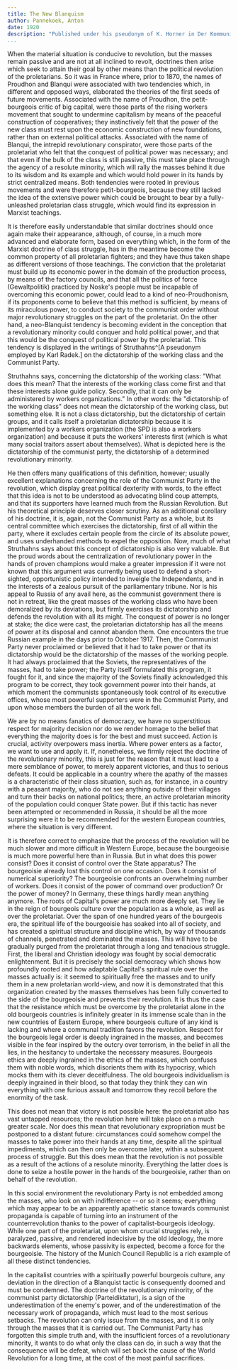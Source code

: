 ```yaml
---
title: The New Blanquism
author: Pannekoek, Anton
date: 1920
description: "Published under his pseudonym of K. Horner in Der Kommunist on February 3, 1920, this article summarizes the main point of his longer World Revolution and Communist Tactics of the same year: that compared to the Russian proletariat, the proletariat of Western Europe had to face a much stronger bourgeoisie, one with centuries of ideology on its side; as such, the proletariat of Western Europe could not seize power as a clique, but only as a mass, consciously-acting class. See also Gorter's writing of the period. From <https://www.marxists.org/archive/pannekoe/1920/blanquism.htm>."
...
```


When the material situation is conducive to revolution, but the masses
remain passive and are not at all inclined to revolt, doctrines then
arise which seek to attain their goal by other means than the political
revolution of the proletarians. So it was in France where, prior to
1870, the names of Proudhon and Blanqui were associated with two
tendencies which, in different and opposed ways, elaborated the theories
of the first seeds of future movements. Associated with the name of
Proudhon, the petit-bourgeois critic of big capital, were those parts of
the rising workers movement that sought to undermine capitalism by means
of the peaceful construction of cooperatives; they instinctively felt
that the power of the new class must rest upon the economic construction
of new foundations, rather than on external political attacks.
Associated with the name of Blanqui, the intrepid revolutionary
conspirator, were those parts of the proletariat who felt that the
conquest of political power was necessary; and that even if the bulk of
the class is still passive, this must take place through the agency of a
resolute minority, which will rally the masses behind it due to its
wisdom and its example and which would hold power in its hands by strict
centralized means. Both tendencies were rooted in previous movements and
were therefore petit-bourgeois, because they still lacked the idea of
the extensive power which could be brought to bear by a fully-unleashed
proletarian class struggle, which would find its expression in Marxist
teachings.

It is therefore easily understandable that similar doctrines should once
again make their appearance, although, of course, in a much more
advanced and elaborate form, based on everything which, in the form of
the Marxist doctrine of class struggle, has in the meantime become the
common property of all proletarian fighters; and they have thus taken
shape as different versions of those teachings. The conviction that the
proletariat must build up its economic power in the domain of the
production process, by means of the factory councils, and that all the
politics of force (Gewaltpolitik) practiced by Noske's people must be
incapable of overcoming this economic power, could lead to a kind of
neo-Proudhonism, if its proponents come to believe that this method is
sufficient, by means of its miraculous power, to conduct society to the
communist order without major revolutionary struggles on the part of the
proletariat. On the other hand, a neo-Blanquist tendency is becoming
evident in the conception that a revolutionary minority could conquer
and hold political power, and that this would be the conquest of
political power by the proletariat. This tendency is displayed in the
writings of Struthahns^[A pseudonym employed by Karl Radek.] on the
dictatorship of the working class and the Communist Party.

Struthahns says, concerning the dictatorship of the working class: "What
does this mean? That the interests of the working class come first and
that these interests alone guide policy. Secondly, that it can only be
administered by workers organizations." In other words: the
"dictatorship of the working class" does not mean the dictatorship of
the working class, but something else. It is not a class dictatorship,
but the dictatorship of certain groups, and it calls itself a
proletarian dictatorship because it is implemented by a workers
organization (the SPD is also a workers organization) and because it
puts the workers' interests first (which is what many social traitors
assert about themselves). What is depicted here is the dictatorship of
the communist party, the dictatorship of a determined revolutionary
minority.

He then offers many qualifications of this definition, however; usually
excellent explanations concerning the role of the Communist Party in the
revolution, which display great political dexterity with words, to the
effect that this idea is not to be understood as advocating blind coup
attempts, and that its supporters have learned much from the Russian
Revolution. But his theoretical principle deserves closer scrutiny. As
an additional corollary of his doctrine, it is, again, not the Communist
Party as a whole, but its central committee which exercises the
dictatorship, first of all within the party, where it excludes certain
people from the circle of its absolute power, and uses underhanded
methods to expel the opposition. Now, much of what Struthahns says about
this concept of dictatorship is also very valuable. But the proud words
about the centralization of revolutionary power in the hands of proven
champions would make a greater impression if it were not known that this
argument was currently being used to defend a short-sighted,
opportunistic policy intended to inveigle the Independents, and in the
interests of a zealous pursuit of the parliamentary tribune. Nor is his
appeal to Russia of any avail here, as the communist government there is
not in retreat, like the great masses of the working class who have been
demoralized by its deviations, but firmly exercises its dictatorship and
defends the revolution with all its might. The conquest of power is no
longer at stake; the dice were cast, the proletarian dictatorship has
all the means of power at its disposal and cannot abandon them. One
encounters the true Russian example in the days prior to October 1917.
Then, the Communist Party never proclaimed or believed that it had to
take power or that its dictatorship would be the dictatorship of the
masses of the working people. It had always proclaimed that the Soviets,
the representatives of the masses, had to take power; the Party itself
formulated this program, it fought for it, and since the majority of the
Soviets finally acknowledged this program to be correct, they took
government power into their hands, at which moment the communists
spontaneously took control of its executive offices, whose most powerful
supporters were in the Communist Party, and upon whose members the
burden of all the work fell.

We are by no means fanatics of democracy, we have no superstitious
respect for majority decision nor do we render homage to the belief that
everything the majority does is for the best and must succeed. Action is
crucial, activity overpowers mass inertia. Where power enters as a
factor, we want to use and apply it. If, nonetheless, we firmly reject
the doctrine of the revolutionary minority, this is just for the reason
that it must lead to a mere semblance of power, to merely apparent
victories, and thus to serious defeats. It could be applicable in a
country where the apathy of the masses is a characteristic of their
class situation, such as, for instance, in a country with a peasant
majority, who do not see anything outside of their villages and turn
their backs on national politics; there, an active proletarian minority
of the population could conquer State power. But if this tactic has
never been attempted or recommended in Russia, it should be all the more
surprising were it to be recommended for the western European countries,
where the situation is very different.

It is therefore correct to emphasize that the process of the revolution
will be much slower and more difficult in Western Europe, because the
bourgeoisie is much more powerful here than in Russia. But in what does
this power consist? Does it consist of control over the State apparatus?
The bourgeoisie already lost this control on one occasion. Does it
consist of numerical superiority? The bourgeoisie confronts an
overwhelming number of workers. Does it consist of the power of command
over production? Or the power of money? In Germany, these things hardly
mean anything anymore. The roots of Capital's power are much more deeply
set. They lie in the reign of bourgeois culture over the population as a
whole, as well as over the proletariat. Over the span of one hundred
years of the bourgeois era, the spiritual life of the bourgeoisie has
soaked into all of society, and has created a spiritual structure and
discipline which, by way of thousands of channels, penetrated and
dominated the masses. This will have to be gradually purged from the
proletariat through a long and tenacious struggle. First, the liberal
and Christian ideology was fought by social democratic enlightenment.
But it is precisely the social democracy which shows how profoundly
rooted and how adaptable Capital's spiritual rule over the masses
actually is: it seemed to spiritually free the masses and to unify them
in a new proletarian world-view, and now it is demonstrated that this
organization created by the masses themselves has been fully converted
to the side of the bourgeoisie and prevents their revolution. It is thus
the case that the resistance which must be overcome by the proletariat
alone in the old bourgeois countries is infinitely greater in its
immense scale than in the new countries of Eastern Europe, where
bourgeois culture of any kind is lacking and where a communal tradition
favors the revolution. Respect for the bourgeois legal order is deeply
ingrained in the masses, and becomes visible in the fear inspired by the
outcry over terrorism, in the belief in all the lies, in the hesitancy
to undertake the necessary measures. Bourgeois ethics are deeply
ingrained in the ethics of the masses, which confuses them with noble
words, which disorients them with its hypocrisy, which mocks them with
its clever deceitfulness. The old bourgeois individualism is deeply
ingrained in their blood, so that today they think they can win
everything with one furious assault and tomorrow they recoil before the
enormity of the task.

This does not mean that victory is not possible here: the proletariat
also has vast untapped resources; the revolution here will take place on
a much greater scale. Nor does this mean that revolutionary
expropriation must be postponed to a distant future: circumstances could
somehow compel the masses to take power into their hands at any time,
despite all the spiritual impediments, which can then only be overcome
later, within a subsequent process of struggle. But this does mean that
the revolution is not possible as a result of the actions of a resolute
minority. Everything the latter does is done to seize a hostile power in
the hands of the bourgeoisie, rather than on behalf of the revolution.

In this social environment the revolutionary Party is not embedded among
the masses, who look on with indifference -- or so it seems; everything
which may appear to be an apparently apathetic stance towards communist
propaganda is capable of turning into an instrument of the
counterrevolution thanks to the power of capitalist-bourgeois ideology.
While one part of the proletariat, upon whom crucial struggles rely, is
paralyzed, passive, and rendered indecisive by the old ideology, the
more backwards elements, whose passivity is expected, become a force for
the bourgeoisie. The history of the Munich Council Republic is a rich
example of all these distinct tendencies.

In the capitalist countries with a spiritually powerful bourgeois
culture, any deviation in the direction of a Blanquist tactic is
consequently doomed and must be condemned. The doctrine of the
revolutionary minority, of the communist party dictatorship
(Parteidiktatur), is a sign of the underestimation of the enemy's power,
and of the underestimation of the necessary work of propaganda, which
must lead to the most serious setbacks. The revolution can only issue
from the masses, and it is only through the masses that it is carried
out. The Communist Party has forgotten this simple truth and, with the
insufficient forces of a revolutionary minority, it wants to do what
only the class can do, in such a way that the consequence will be
defeat, which will set back the cause of the World Revolution for a long
time, at the cost of the most painful sacrifices.
